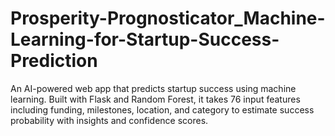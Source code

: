 # Prosperity-Prognosticator_Machine-Learning-for-Startup-Success-Prediction
An AI-powered web app that predicts startup success using machine learning. Built with Flask and Random Forest, it takes 76 input features including funding, milestones, location, and category to estimate success probability with insights and confidence scores.
